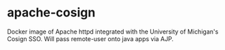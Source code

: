 # apache-cosign
Docker image of Apache httpd integrated with the University of Michigan's Cosign SSO. Will pass remote-user onto java apps via AJP.
